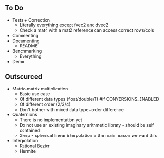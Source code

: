 ## To Do

- Tests + Correction
  - Literally everything except fvec2 and dvec2
  - Check a mat4 with a mat2 reference can access correct rows/cols
- Commenting
- Documenting
  - README
- Benchmarking
  - Everything
- Demo

## Outsourced

- Matrix-matrix multiplication
  - Basic use case
  - Of different data types (float/double/T) #if CONVERSIONS_ENABLED
  - Of different order (2/3/4)
  - Don't bother with mixed data type+order difference
- Quaternions
  - There is no implementation yet
  - Do not use an existing imaginary arithmetic library - should be self contained
  - Slerp - spherical linear interpolation is the main reason we want this
- Interpolation
  - Rational Bezier
  - Hermite
